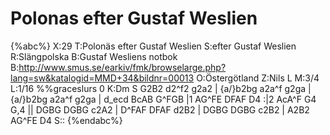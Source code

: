 # Polonas efter Gustaf Weslien

{%abc%}
X:29
T:Polonäs efter Gustaf Weslien
S:efter Gustaf Weslien
R:Slängpolska
B:Gustaf Wesliens notbok
B:http://www.smus.se/earkiv/fmk/browselarge.php?lang=sw&katalogid=MMD+34&bildnr=00013
O:Östergötland
Z:Nils L
M:3/4
L:1/16
%%graceslurs 0
K:Dm
S G2B2 d2^f2 g2a2 | {a/}b2bg a2a^f g2ga | {a/}b2bg a2a^f g2ga | 
d_ecd BcAB G^FGB |1 AG^FE DFAF D4 :|2 AcA^F G4 G,4 || 
DGBG DGBG c2A2 | D^FAF DFAF d2B2 | DGBG DGBG c2B2 | A2B2 AG^FE D4 S::
{%endabc%}
